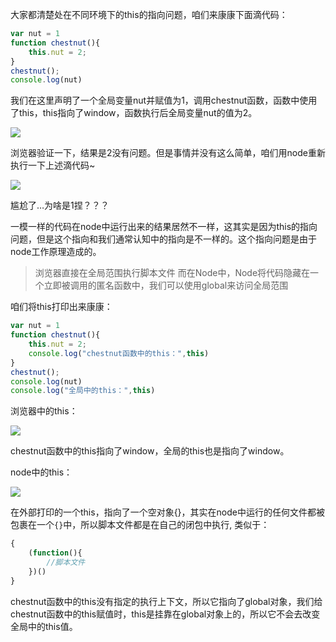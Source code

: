 大家都清楚处在不同环境下的this的指向问题，咱们来康康下面滴代码：
```javascript
var nut = 1
function chestnut(){
    this.nut = 2;
}
chestnut();
console.log(nut)
```
我们在这里声明了一个全局变量nut并赋值为1，调用chestnut函数，函数中使用了this，this指向了window，函数执行后全局变量nut的值为2。

![](https://github.com/suncker1/tttttt/blob/master/img/1.png)

浏览器验证一下，结果是2没有问题。但是事情并没有这么简单，咱们用node重新执行一下上述滴代码~

![](https://github.com/suncker1/tttttt/blob/master/img/2.png)

尴尬了…为啥是1捏？？？



一模一样的代码在node中运行出来的结果居然不一样，这其实是因为this的指向问题，但是这个指向和我们通常认知中的指向是不一样的。这个指向问题是由于node工作原理造成的。

>浏览器直接在全局范围执行脚本文件
而在Node中，Node将代码隐藏在一个立即被调用的匿名函数中，我们可以使用global来访问全局范围

咱们将this打印出来康康：
```javascript
var nut = 1
function chestnut(){
    this.nut = 2;
    console.log("chestnut函数中的this：",this)
}
chestnut();
console.log(nut)
console.log("全局中的this：",this)
```
浏览器中的this：

![](https://github.com/suncker1/tttttt/blob/master/img/3.png)

chestnut函数中的this指向了window，全局的this也是指向了window。

node中的this：

![](https://github.com/suncker1/tttttt/blob/master/img/4.png)

在外部打印的一个this，指向了一个空对象{}，其实在node中运行的任何文件都被包裹在一个`{}`中，所以脚本文件都是在自己的闭包中执行, 类似于：
```javascript
{
    (function(){
        //脚本文件
    })()
}
```
chestnut函数中的this没有指定的执行上下文，所以它指向了global对象，我们给chestnut函数中的this赋值时，this是挂靠在global对象上的，所以它不会去改变全局中的this值。

